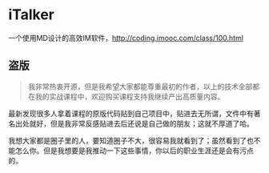 # iTalker
一个使用MD设计的高效IM软件，http://coding.imooc.com/class/100.html


## 盗版
> 我非常热衷开源，但是我希望大家都能尊重最初的作者，以上的技术全部都在我的实战课程中，欢迎购买课程支持我继续产出高质量内容。

最新发现很多人拿着课程的原版代码贴到自己项目中，贴进去无所谓，文件中有著名出处就好，但是我非常反感贴进去后还说是自己做的朋友；这就不厚道了哈。

我想大家都是圈子里的人，要知道圈子不大，很容易我就看到了；虽然看到了也不能怎么你。但是我想要是我推动一下这些事情，你以后的职业生涯还是会有污点的。

